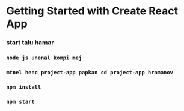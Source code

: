# Getting Started with Create React App

### start talu hamar 
### `node js unenal kompi mej`
### `mtnel henc project-app papkan cd project-app hramanov`
### `npm install`
### `npm start`
### 